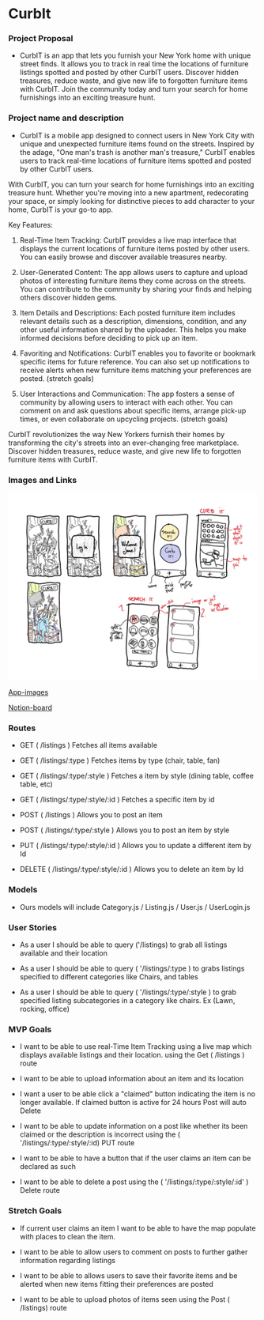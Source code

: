 # CurbIt 

### Project Proposal 

- CurbIT is an app that lets you furnish your New York home with unique street finds. It allows you to track in real time the locations of furniture listings spotted and posted by other CurbIT users. Discover hidden treasures, reduce waste, and give new life to forgotten furniture items with CurbIT. Join the community today and turn your search for home furnishings into an exciting treasure hunt. 

### Project name and description 

- CurbIT is a mobile app designed to connect users in New York City with unique and unexpected furniture items found on the streets. Inspired by the adage, "One man's trash is another man's treasure," CurbIT enables users to track real-time locations of furniture items spotted and posted by other CurbIT users.

With CurbIT, you can turn your search for home furnishings into an exciting treasure hunt. Whether you're moving into a new apartment, redecorating your space, or simply looking for distinctive pieces to add character to your home, CurbIT is your go-to app.

Key Features:

1. Real-Time Item Tracking: CurbIT provides a live map interface that displays the current locations of furniture items posted by other users. You can easily browse and discover available treasures nearby.

2. User-Generated Content: The app allows users to capture and upload photos of interesting furniture items they come across on the streets. You can contribute to the community by sharing your finds and helping others discover hidden gems.

3. Item Details and Descriptions: Each posted furniture item includes relevant details such as a description, dimensions, condition, and any other useful information shared by the uploader. This helps you make informed decisions before deciding to pick up an item.

4. Favoriting and Notifications: CurbIT enables you to favorite or bookmark specific items for future reference. You can also set up notifications to receive alerts when new furniture items matching your preferences are posted. (stretch goals)

5. User Interactions and Communication: The app fosters a sense of community by allowing users to interact with each other. You can comment on and ask questions about specific items, arrange pick-up times, or even collaborate on upcycling projects. (stretch goals)

CurbIT revolutionizes the way New Yorkers furnish their homes by transforming the city's streets into an ever-changing free marketplace. Discover hidden treasures, reduce waste, and give new life to forgotten furniture items with CurbIT.


### Images and Links 

![image](/images/CurbIt.jpg)

[App-images](https://www.figma.com/file/rDLvyLAoH7DttcpLsIsWLx/CurbIT?type=design&node-id=0%3A1&t=cslDqOVpSwEX52QD-1)

[Notion-board](https://malachite-silene-cb6.notion.site/Week-9-Project-Week-a0b92a5788c34333a9022bd2661a53d5?pvs=4) 

### Routes

- GET  ( /listings )  Fetches all items available 

- GET  ( /listings/:type )  Fetches items by type (chair, table, fan)

- GET  ( /listings/:type/:style )  Fetches a item by style (dining table, coffee table, etc)

- GET  ( /listings/:type/:style/:id )	Fetches a specific item by id 

- POST ( /listings )	Allows you to post an item 

- POST ( /listings/:type/:style )	Allows you to post an item by style

- PUT  ( /listings/:type/:style/:id )	Allows you to update a different item by Id 

- DELETE  ( /listings/:type/:style/:id )	Allows you to delete an item by Id


### Models 

- Ours models will include Category.js / Listing.js / User.js / UserLogin.js

### User Stories 

- As a user I should be able to query ('/listings) to grab all listings available and their location

- As a user I should be able to query ( '/listings/:type ) to grabs listings specified to different categories like Chairs, and tables 

- As a user I should be able to query ( '/listings/:type/:style ) to grab specified listing subcategories in a category like chairs. Ex (Lawn, rocking, office)

### MVP Goals

-  I want to be able to use real-Time Item Tracking using a live map which displays available listings and their location. using the Get ( /listings ) route

- I want to be able to upload information about an item and its location 

- I want a user to be able click a "claimed" button indicating the item is no longer available. If claimed button is active for 24 hours Post will auto Delete 

- I want to be able to update information on a post like whether its been claimed or the description is incorrect using the ( '/listings/:type/:style/:id) PUT route 

- I want to be able to have a button that if the user claims an item can be declared as such 

- I want to be able to delete a post using the ( '/listings/:type/:style/:id' ) Delete route 

### Stretch Goals 

- If current user claims an item I want to be able to have the map populate with places to clean the item.  

- I want to be able to allow users to comment on posts to further gather information regarding listings 

- I want to be able to allows users to save their favorite items and be alerted when new items fitting their preferences are posted 

- I want to be able to upload photos of items seen using the Post ( /listings) route 